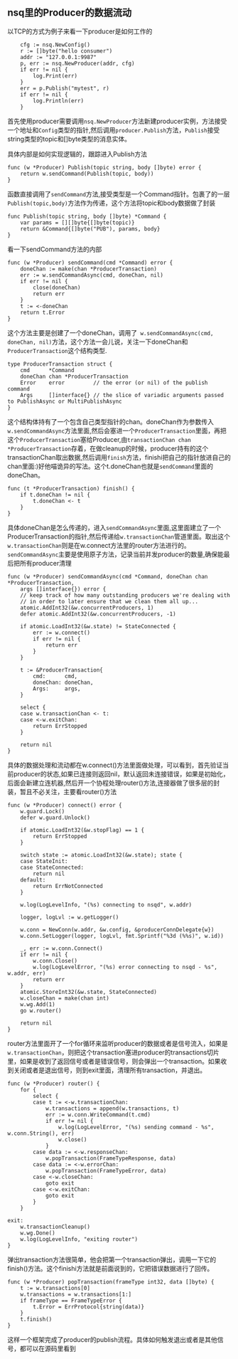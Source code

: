 ## nsq里的Producer的数据流动
以TCP的方式为例子来看一下producer是如何工作的
```
	cfg := nsq.NewConfig()
	r := []byte("hello consumer")
	addr := "127.0.0.1:9987"
	p, err := nsq.NewProducer(addr, cfg)
	if err != nil {
		log.Print(err)
	}
	err = p.Publish("mytest", r)
	if err != nil {
		log.Println(err)
	}
```
首先使用producer需要调用```nsq.NewProducer```方法新建producer实例，方法接受一个地址和```Config```类型的指针,然后调用```producer.Publish```方法，```Publish```接受string类型的topic和[]byte类型的消息实体。

具体内部是如何实现逻辑的，跟踪进入Publish方法
```
func (w *Producer) Publish(topic string, body []byte) error {
	return w.sendCommand(Publish(topic, body))
}
```
函数直接调用了```sendCommand```方法,接受类型是一个Command指针。包裹了的一层```Publish(topic,body)```方法作为传递，这个方法将topic和body数据做了封装
```
func Publish(topic string, body []byte) *Command {
	var params = [][]byte{[]byte(topic)}
	return &Command{[]byte("PUB"), params, body}
}
```

看一下sendCommand方法的内部
```
func (w *Producer) sendCommand(cmd *Command) error {
	doneChan := make(chan *ProducerTransaction)
	err := w.sendCommandAsync(cmd, doneChan, nil)
	if err != nil {
		close(doneChan)
		return err
	}
	t := <-doneChan
	return t.Error
}
```

这个方法主要是创建了一个doneChan，调用了```
w.sendCommandAsync(cmd, doneChan, nil)```方法，这个方法一会儿说，关注一下doneChan和```ProducerTransaction```这个结构类型.
```
type ProducerTransaction struct {
	cmd      *Command
	doneChan chan *ProducerTransaction
	Error    error         // the error (or nil) of the publish command
	Args     []interface{} // the slice of variadic arguments passed to PublishAsync or MultiPublishAsync
}
```
这个结构体持有了一个包含自己类型指针的chan。doneChan作为参数传入```w.sendCommandAsync```方法里面,然后会塞进一个```ProducerTransaction```里面，再把这个```ProducerTransaction```塞给Producer,由```transactionChan chan *ProducerTransaction```存着，在做cleanup的时候，producer持有的这个transactionChan取出数据,然后调用```finish```方法，finishi把自己的指针放进自己的chan里面:)好他喵诡异的写法。这个t.doneChan也就是```sendCommand```里面的doneChan。
```
func (t *ProducerTransaction) finish() {
	if t.doneChan != nil {
		t.doneChan <- t
	}
}
```
具体doneChan是怎么传递的，进入```sendCommandAsync```里面,这里面建立了一个ProducerTransaction的指针,然后传递给```w.transactionChan```管道里面。取出这个```w.transactionChan```则是在w.connect方法里的router方法进行的。```sendCommandAsync```主要是使用原子方法，记录当前并发producer的数量,确保能最后把所有producer清理
```
func (w *Producer) sendCommandAsync(cmd *Command, doneChan chan *ProducerTransaction,
	args []interface{}) error {
	// keep track of how many outstanding producers we're dealing with
	// in order to later ensure that we clean them all up...
	atomic.AddInt32(&w.concurrentProducers, 1)
	defer atomic.AddInt32(&w.concurrentProducers, -1)

	if atomic.LoadInt32(&w.state) != StateConnected {
		err := w.connect()
		if err != nil {
			return err
		}
	}

	t := &ProducerTransaction{
		cmd:      cmd,
		doneChan: doneChan,
		Args:     args,
	}

	select {
	case w.transactionChan <- t:
	case <-w.exitChan:
		return ErrStopped
	}

	return nil
}
```
具体的数据处理和流动都在w.connect()方法里面做处理，可以看到，首先验证当前producer的状态,如果已连接则返回nil，默认返回未连接错误，如果是初始化，后面会新建立连机器,然后开一个协程处理router()方法,连接器做了很多层的封装，暂且不必关注，主要看router()方法
```
func (w *Producer) connect() error {
	w.guard.Lock()
	defer w.guard.Unlock()

	if atomic.LoadInt32(&w.stopFlag) == 1 {
		return ErrStopped
	}

	switch state := atomic.LoadInt32(&w.state); state {
	case StateInit:
	case StateConnected:
		return nil
	default:
		return ErrNotConnected
	}

	w.log(LogLevelInfo, "(%s) connecting to nsqd", w.addr)

	logger, logLvl := w.getLogger()

	w.conn = NewConn(w.addr, &w.config, &producerConnDelegate{w})
	w.conn.SetLogger(logger, logLvl, fmt.Sprintf("%3d (%%s)", w.id))

	_, err := w.conn.Connect()
	if err != nil {
		w.conn.Close()
		w.log(LogLevelError, "(%s) error connecting to nsqd - %s", w.addr, err)
		return err
	}
	atomic.StoreInt32(&w.state, StateConnected)
	w.closeChan = make(chan int)
	w.wg.Add(1)
	go w.router()

	return nil
}
```

router方法里面开了一个for循环来监听producer的数据或者是信号流入，如果是```w.transactionChan```，则把这个transaction塞进producer的transactions切片里，如果是收到了返回信号或者是错误信号，则会弹出一个transaction。如果收到关闭或者是退出信号，则到exit里面，清理所有transaction，并退出。
```
func (w *Producer) router() {
	for {
		select {
		case t := <-w.transactionChan:
			w.transactions = append(w.transactions, t)
			err := w.conn.WriteCommand(t.cmd)
			if err != nil {
				w.log(LogLevelError, "(%s) sending command - %s", w.conn.String(), err)
				w.close()
			}
		case data := <-w.responseChan:
			w.popTransaction(FrameTypeResponse, data)
		case data := <-w.errorChan:
			w.popTransaction(FrameTypeError, data)
		case <-w.closeChan:
			goto exit
		case <-w.exitChan:
			goto exit
		}
	}

exit:
	w.transactionCleanup()
	w.wg.Done()
	w.log(LogLevelInfo, "exiting router")
}
```

弹出transaction方法很简单，他会把第一个transaction弹出，调用一下它的finish()方法。这个finishi方法就是前面说到的，它把错误数据进行了回传。
```
func (w *Producer) popTransaction(frameType int32, data []byte) {
	t := w.transactions[0]
	w.transactions = w.transactions[1:]
	if frameType == FrameTypeError {
		t.Error = ErrProtocol{string(data)}
	}
	t.finish()
}
```
这样一个框架完成了producer的publish流程。具体如何触发退出或者是其他信号，都可以在源码里看到


